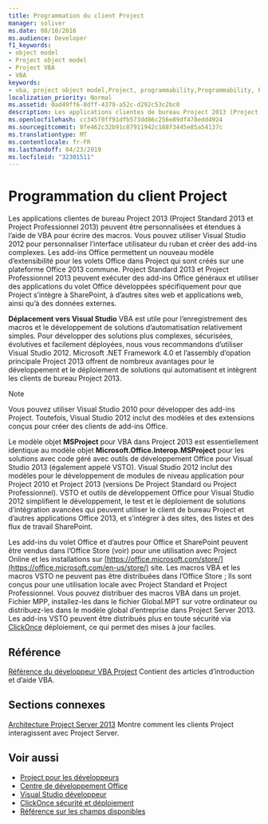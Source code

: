 ```yaml
---
title: Programmation du client Project
manager: soliver
ms.date: 08/10/2016
ms.audience: Developer
f1_keywords:
- object model
- Project object model
- Project VBA
- VBA
keywords:
- vba, project object model,Project, programmability,Programmability, Project VBA,Visual Basic pour Applications, Project object model,VBA, object model,VBA,Visual Basic pour Applications
localization_priority: Normal
ms.assetid: 0ad49ff6-8dff-4379-a52c-d292c53c2bc0
description: Les applications clientes de bureau Project 2013 (Project Standard 2013 et Project Professionnel 2013) peuvent être personnalisées et étendues à l’aide de VBA pour écrire des macros. Vous pouvez utiliser Visual Studio 2012 pour personnaliser l’interface utilisateur du ruban et créer des add-ins complexes. Les add-ins Office permettent un nouveau modèle d’extensibilité pour les volets Office dans Project qui sont créés sur une plateforme Office 2013 commune. Project Standard 2013 et Project Professionnel 2013 peuvent exécuter des add-ins Office généraux et utiliser des applications du volet Office développées spécifiquement pour que Project s’intègre à SharePoint, à d’autres sites web et applications web, ainsi qu’à des données externes.
ms.openlocfilehash: cc345f0ff91dfb573dd86c256e89df478edd4924
ms.sourcegitcommit: 8fe462c32b91c87911942c188f3445e85a54137c
ms.translationtype: MT
ms.contentlocale: fr-FR
ms.lasthandoff: 04/23/2019
ms.locfileid: "32301511"
---
```

# <a name="project-client-programming"></a>Programmation du client Project

Les applications clientes de bureau Project 2013 (Project Standard 2013 et Project Professionnel 2013) peuvent être personnalisées et étendues à l’aide de VBA pour écrire des macros. Vous pouvez utiliser Visual Studio 2012 pour personnaliser l’interface utilisateur du ruban et créer des add-ins complexes. Les add-ins Office permettent un nouveau modèle d’extensibilité pour les volets Office dans Project qui sont créés sur une plateforme Office 2013 commune. Project Standard 2013 et Project Professionnel 2013 peuvent exécuter des add-ins Office généraux et utiliser des applications du volet Office développées spécifiquement pour que Project s’intègre à SharePoint, à d’autres sites web et applications web, ainsi qu’à des données externes.
  
 **Déplacement vers Visual Studio** VBA est utile pour l’enregistrement des macros et le développement de solutions d’automatisation relativement simples. Pour développer des solutions plus complexes, sécurisées, évolutives et facilement déployées, nous vous recommandons d’utiliser Visual Studio 2012. Microsoft .NET Framework 4.0 et l’assembly d’opation principale Project 2013 offrent de nombreux avantages pour le développement et le déploiement de solutions qui automatisent et intègrent les clients de bureau Project 2013. 
  
> [!NOTE]
> Vous pouvez utiliser Visual Studio 2010 pour développer des add-ins Project. Toutefois, Visual Studio 2012 inclut des modèles et des extensions conçus pour créer des clients de add-ins Office. 
  
Le modèle objet **MSProject** pour VBA dans Project 2013 est essentiellement identique au modèle objet **Microsoft.Office.Interop.MSProject** pour les solutions avec code géré avec outils de développement Office pour Visual Studio 2013 (également appelé VSTO). Visual Studio 2012 inclut des modèles pour le développement de modules de niveau application pour Project 2010 et Project 2013 (versions De Project Standard ou Project Professionnel). VSTO et outils de développement Office pour Visual Studio 2012 simplifient le développement, le test et le déploiement de solutions d’intégration avancées qui peuvent utiliser le client de bureau Project et d’autres applications Office 2013, et s’intégrer à des sites, des listes et des flux de travail SharePoint. 
  
Les add-ins du volet Office et d’autres pour Office et SharePoint peuvent être vendus dans l’Office Store (voir) pour une utilisation avec Project Online et les installations sur [https://office.microsoft.com/store/](https://office.microsoft.com/en-us/store/) site. Les macros VBA et les macros VSTO ne peuvent pas être distribuées dans l’Office Store ; Ils sont conçus pour une utilisation locale avec Project Standard et Project Professionnel. Vous pouvez distribuer des macros VBA dans un projet. Fichier MPP, installez-les dans le fichier Global.MPT sur votre ordinateur ou distribuez-les dans le modèle global d’entreprise dans Project Server 2013. Les add-ins VSTO peuvent être distribués plus en toute sécurité via [ClickOnce](https://msdn.microsoft.com/library/t71a733d.aspx) déploiement, ce qui permet des mises à jour faciles. 
  
## <a name="reference"></a>Référence

[Référence du développeur VBA Project](https://msdn.microsoft.com/library/ee861523%28office.15%29.aspx) Contient des articles d’introduction et d’aide VBA. 
  
## <a name="related-sections"></a>Sections connexes

[Architecture Project Server 2013](project-server-2013-architecture.md) Montre comment les clients Project interagissent avec Project Server. 
  
## <a name="see-also"></a>Voir aussi

- [Project pour les développeurs](https://msdn.microsoft.com/office/aa905469)
- [Centre de développement Office](https://dev.office.com)
- [Visual Studio développeur](https://msdn.microsoft.com/vstudio/aa718325.aspx)
- [ClickOnce sécurité et déploiement](https://msdn.microsoft.com/library/t71a733d.aspx)
- [Référence sur les champs disponibles](https://support.office.com/en-us/article/available-fields-reference-615a4563-1cc3-40f4-b66f-1b17e793a460)

